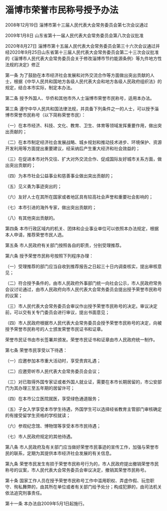 # 淄博市荣誉市民称号授予办法

2008年12月19日 淄博市第十三届人民代表大会常务委员会第七次会议通过

2009年1月8日 山东省第十一届人民代表大会常务委员会第八次会议批准

2020年8月27日 淄博市第十五届人民代表大会常务委员会第三十六次会议通过并经2020年9月25日山东省第十三届人民代表大会常务委员会第二十三次会议批准的《淄博市人民代表大会常务委员会关于修改淄博市节约能源条例〉等九件地方性法规的决定》修正



第一条 为了鼓励在本市经济社会发展和对外交流合作等方面做出突出贡献的人士，根据《中华人民共和国地方各级人民代表大会和地方各级人民政府组织法》的规定，结合本市实际，制定本办法。

第二条 授予外国人、华侨和其他市外人士淄博市荣誉市民称号，适用本办法。

第三条 遵守中华人民共和国法律法规，并具备下列条件之一的人士，可以授予淄博市荣誉市民称号（以下简称荣誉市民）：

（一）在本市经济、科技、文化、教育、卫生、体育等领域发挥重要作用，做出突出贡献的；

（二）在本市制定经济社会发展战略、城乡规划和推动技术进步、环境保护、资源开发利用等方面提出重要建议，经采纳后产生重大经济和社会效益的；

（三）在促进本市对外交往、扩大对外交流合作、促成国际友好城市关系方面，做出突出贡献的；

（四）为本市社会公益事业和慈善事业做出突出贡献的；

（五）见义勇为事迹突出的；

（六）友好人士在其所在国家或者地区具有较高社会声誉和重要社会影响的；

（七）本市引进的海外专家，做出突出贡献的；

（八）有其他突出贡献的。

第四条 本市行政区域内的机关、团体和企业事业单位可以依照本办法规定，根据本人申请，推荐荣誉市民人选。

第五条 市人民政府有关部门按照各自的职责，分别受理推荐。

第六条 授予荣誉市民称号按照下列程序办理：

（一）受理推荐的部门应当自收到推荐报告之日起三十日内调查核实，提出审核意见；

（二）符合授予条件的，由市人民政府外事部门统一向社会公示，市人民政府常务会议讨论通过，由市人民政府向市人民代表大会常务委员会提出授予荣誉市民称号的议案；

（三）市人民代表大会常务委员会审议作出授予荣誉市民称号的决定。审议决定前，可以交有关专门委员会进行审议，提出书面意见；

（四）市人民政府根据市人民代表大会常务委员会授予荣誉市民称号的决定，向被授予荣誉市民称号的人士颁发荣誉市民证书和证章。

荣誉市民证书由市长签署并颁发。荣誉市民证书和证章由市人民政府统一制作。

第七条 荣誉市民享受以下待遇：

（一）应邀参加本市重大活动时，享受贵宾礼遇；

（二）应邀旁听市人民代表大会常务委员会会议；

（三）对已取得外国专家证或者外国人就业证，需要在本市长期居留的，市公安部门为其办理三至五年期的居留许可；

（四）在本市公立医院就医，享受绿色通道服务；

（五）子女入学享受本市学生待遇，外国学生可以选择经省教育主管部门审核确定的有接受留学生资格的学校就读；

（六）参观纪念馆、博物馆等享受本市市民待遇；

（七）市人民政府规定的其他待遇。

第八条 市人民政府及有关部门应当做好荣誉市民事迹的宣传工作，加强与荣誉市民的联系，定期为其提供本市经济社会发展的有关信息。

第九条 荣誉市民发生有损于荣誉市民称号行为的，市人民政府提出撤销荣誉市民称号的议案，市人民代表大会常务委员会审议决定，撤销其荣誉市民称号。

第十条 国家工作人员在授予荣誉市民称号工作中滥用职权、弄虚作假、玩忽职守、徇私舞弊的，由其所在单位或者有关部门给予处分；构成犯罪的，由司法机关依法追究刑事责任。

第十一条 本办法自2009年5月1日起施行。
